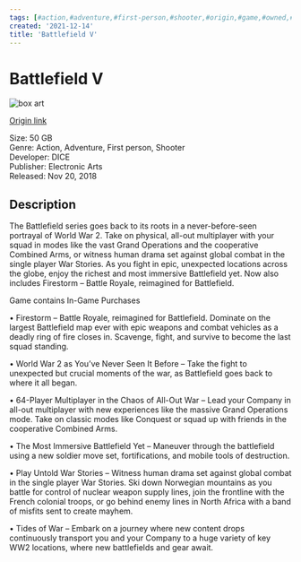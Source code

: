 ```yaml
---
tags: [#action,#adventure,#first-person,#shooter,#origin,#game,#owned,#pc]
created: '2021-12-14'
title: 'Battlefield V'
---
```

# Battlefield V

![box art]()

[Origin link](https://www.origin.com/usa/en-us/store/battlefield/battlefield-v)

Size: 50 GB   
Genre: Action, Adventure, First person, Shooter  
Developer: DICE  
Publisher: Electronic Arts  
Released: Nov 20, 2018  

## Description

The Battlefield series goes back to its roots in a never-before-seen portrayal of World War 2. Take on physical, all-out multiplayer with your squad in modes like the vast Grand Operations and the cooperative Combined Arms, or witness human drama set against global combat in the single player War Stories. As you fight in epic, unexpected locations across the globe, enjoy the richest and most immersive Battlefield yet. Now also includes Firestorm – Battle Royale, reimagined for Battlefield.

Game contains In-Game Purchases

• Firestorm – Battle Royale, reimagined for Battlefield. Dominate on the largest Battlefield map ever with epic weapons and combat vehicles as a deadly ring of fire closes in. Scavenge, fight, and survive to become the last squad standing.

• World War 2 as You’ve Never Seen It Before – Take the fight to unexpected but crucial moments of the war, as Battlefield goes back to where it all began.

• 64-Player Multiplayer in the Chaos of All-Out War – Lead your Company in all-out multiplayer with new experiences like the massive Grand Operations mode. Take on classic modes like Conquest or squad up with friends in the cooperative Combined Arms.

• The Most Immersive Battlefield Yet – Maneuver through the battlefield using a new soldier move set, fortifications, and mobile tools of destruction.

• Play Untold War Stories – Witness human drama set against global combat in the single player War Stories. Ski down Norwegian mountains as you battle for control of nuclear weapon supply lines, join the frontline with the French colonial troops, or go behind enemy lines in North Africa with a band of misfits sent to create mayhem.

• Tides of War – Embark on a journey where new content drops continuously transport you and your Company to a huge variety of key WW2 locations, where new battlefields and gear await.
